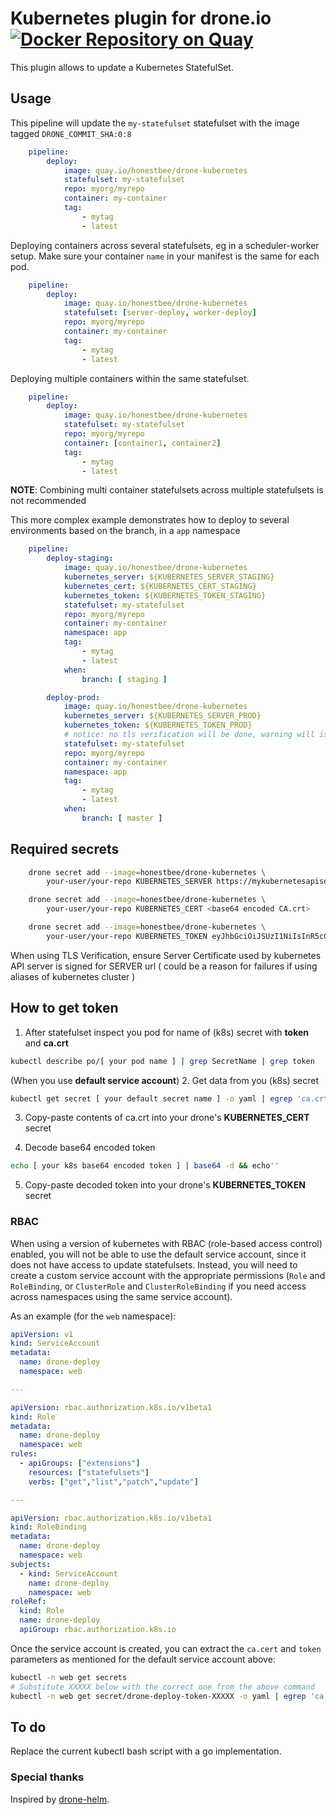 # Kubernetes plugin for drone.io [![Docker Repository on Quay](https://quay.io/repository/honestbee/drone-kubernetes/status "Docker Repository on Quay")](https://quay.io/repository/honestbee/drone-kubernetes)

This plugin allows to update a Kubernetes StatefulSet.

## Usage  

This pipeline will update the `my-statefulset` statefulset with the image tagged `DRONE_COMMIT_SHA:0:8`

```yaml
    pipeline:
        deploy:
            image: quay.io/honestbee/drone-kubernetes
            statefulset: my-statefulset
            repo: myorg/myrepo
            container: my-container
            tag:
                - mytag
                - latest
```

Deploying containers across several statefulsets, eg in a scheduler-worker setup. Make sure your container `name` in your manifest is the same for each pod.

```yaml
    pipeline:
        deploy:
            image: quay.io/honestbee/drone-kubernetes
            statefulset: [server-deploy, worker-deploy]
            repo: myorg/myrepo
            container: my-container
            tag:
                - mytag
                - latest
```

Deploying multiple containers within the same statefulset.

```yaml
    pipeline:
        deploy:
            image: quay.io/honestbee/drone-kubernetes
            statefulset: my-statefulset
            repo: myorg/myrepo
            container: [container1, container2]
            tag:
                - mytag
                - latest
```

**NOTE**: Combining multi container statefulsets across multiple statefulsets is not recommended

This more complex example demonstrates how to deploy to several environments based on the branch, in a `app` namespace

```yaml
    pipeline:
        deploy-staging:
            image: quay.io/honestbee/drone-kubernetes
            kubernetes_server: ${KUBERNETES_SERVER_STAGING}
            kubernetes_cert: ${KUBERNETES_CERT_STAGING}
            kubernetes_token: ${KUBERNETES_TOKEN_STAGING}
            statefulset: my-statefulset
            repo: myorg/myrepo
            container: my-container
            namespace: app
            tag:
                - mytag
                - latest
            when:
                branch: [ staging ]

        deploy-prod:
            image: quay.io/honestbee/drone-kubernetes
            kubernetes_server: ${KUBERNETES_SERVER_PROD}
            kubernetes_token: ${KUBERNETES_TOKEN_PROD}
            # notice: no tls verification will be done, warning will is printed
            statefulset: my-statefulset
            repo: myorg/myrepo
            container: my-container
            namespace: app
            tag:
                - mytag
                - latest
            when:
                branch: [ master ]
```

## Required secrets

```bash
    drone secret add --image=honestbee/drone-kubernetes \
        your-user/your-repo KUBERNETES_SERVER https://mykubernetesapiserver

    drone secret add --image=honestbee/drone-kubernetes \
        your-user/your-repo KUBERNETES_CERT <base64 encoded CA.crt>

    drone secret add --image=honestbee/drone-kubernetes \
        your-user/your-repo KUBERNETES_TOKEN eyJhbGciOiJSUzI1NiIsInR5cCI6IkpXVCJ9.eyJpc3MiOiJrdWJ...
```

When using TLS Verification, ensure Server Certificate used by kubernetes API server 
is signed for SERVER url ( could be a reason for failures if using aliases of kubernetes cluster )

## How to get token

1. After statefulset inspect you pod for name of (k8s) secret with **token** and **ca.crt**

```bash
kubectl describe po/[ your pod name ] | grep SecretName | grep token
```

(When you use **default service account**)
2. Get data from you (k8s) secret

```bash
kubectl get secret [ your default secret name ] -o yaml | egrep 'ca.crt:|token:'
```

3. Copy-paste contents of ca.crt into your drone's **KUBERNETES_CERT** secret

4. Decode base64 encoded token

```bash
echo [ your k8s base64 encoded token ] | base64 -d && echo''
```

5. Copy-paste decoded token into your drone's **KUBERNETES_TOKEN** secret

### RBAC

When using a version of kubernetes with RBAC (role-based access control)
enabled, you will not be able to use the default service account, since it does
not have access to update statefulsets.  Instead, you will need to create a
custom service account with the appropriate permissions (`Role` and `RoleBinding`, or `ClusterRole` and `ClusterRoleBinding` if you need access across namespaces using the same service account).

As an example (for the `web` namespace):

```yaml
apiVersion: v1
kind: ServiceAccount
metadata:
  name: drone-deploy
  namespace: web

---

apiVersion: rbac.authorization.k8s.io/v1beta1
kind: Role
metadata:
  name: drone-deploy
  namespace: web
rules:
  - apiGroups: ["extensions"]
    resources: ["statefulsets"]
    verbs: ["get","list","patch","update"]

---

apiVersion: rbac.authorization.k8s.io/v1beta1
kind: RoleBinding
metadata:
  name: drone-deploy
  namespace: web
subjects:
  - kind: ServiceAccount
    name: drone-deploy
    namespace: web
roleRef:
  kind: Role
  name: drone-deploy
  apiGroup: rbac.authorization.k8s.io
```

Once the service account is created, you can extract the `ca.cert` and `token`
parameters as mentioned for the default service account above:

```bash
kubectl -n web get secrets
# Substitute XXXXX below with the correct one from the above command
kubectl -n web get secret/drone-deploy-token-XXXXX -o yaml | egrep 'ca.crt:|token:'
```

## To do

Replace the current kubectl bash script with a go implementation.

### Special thanks

Inspired by [drone-helm](https://github.com/ipedrazas/drone-helm).
